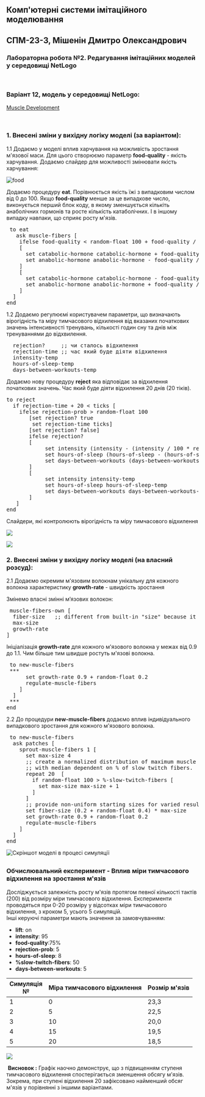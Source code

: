 ## Комп'ютерні системи імітаційного моделювання
## СПМ-23-3, **Мішенін Дмитро Олександрович**
### Лабораторна робота №**2**. Редагування імітаційних моделей у середовищі NetLogo

<br>

### Варіант 12, модель у середовищі NetLogo:
[Muscle Development](http://www.netlogoweb.org/launch#http://www.netlogoweb.org/assets/modelslib/Sample%20Models/Biology/Muscle%20Development.nlogo)

<br>

### 1. Внесені зміни у вихідну логіку моделі (за варіантом):

1.1 Додаємо у моделі вплив харчування на можливість зростання м'язової маси. Для цього створюємо параметр  **food-quality** - якість харчування. Додаємо слайдер для можливості змінювати якість харчування:

![food](food.png)

Додаємо процедуру **eat**. Порівнюється якість їжі з випадковим числом від 0 до 100. Якщо **food-quality** менше за це випадкове число, виконується перший блок коду, в якому зменшується кількіть анаболічних гормонів та росте кількість катаболічних. І в іншому випадку навпаки, що сприяє росту м'язів.
<pre>
 to eat
   ask muscle-fibers [
    ifelse food-quality < random-float 100 + food-quality / 10
    [
      set catabolic-hormone catabolic-hormone + food-quality / 15 * (log fiber-size 10)
      set anabolic-hormone anabolic-hormone - food-quality / 15 * (log fiber-size 10)
    ]
    [
      set catabolic-hormone catabolic-hormone - food-quality / 15 * (log fiber-size 10)
      set anabolic-hormone anabolic-hormone + food-quality / 15 * (log fiber-size 10)
    ]
  ]
end
</pre>


1.2 Додаємо регулюємі користувачем параметри, що визначають вірогідність та міру тимчасового відхилення від вказаних початкових значень інтенсивності тренувань, кількості годин сну та днів між тренуваннями до відхвилення.

<pre>
  rejection?     ;; чи сталось відхилення
  rejection-time ;; час який буде діяти відхилення
  intensity-temp
  hours-of-sleep-temp
  days-between-workouts-temp
</pre>

Додаємо нову процедуру **reject** яка відповідає за відхилення початкових значень. Час який буде діяти відхилення 20 днів (20 тіків). 
<pre>
to reject
  if rejection-time + 20 < ticks [
    ifelse rejection-prob > random-float 100
       [set rejection? true
        set rejection-time ticks]
       [set rejection? false]
       ifelse rejection?
       [ 
       		set intensity (intensity - (intensity / 100 * rejection-size)) 
            set hours-of-sleep (hours-of-sleep - (hours-of-sleep / 100 * rejection-size))  
            set days-between-workouts (days-between-workouts - (days-between-workouts / 100 * rejection-size))  
       ]
       [  
       		set intensity intensity-temp   
       		set hours-of-sleep hours-of-sleep-temp  
       		set days-between-workouts days-between-workouts-temp 
       ]  
   ]
end
</pre>


Слайдери, які контролюють вірогідність та міру тимчасового відхилення

![](rejection-prob.png)

![](rejection-size.png)

### 2. Внесені зміни у вихідну логіку моделі (на власний розсуд):

2.1 Додаємо окремим м'язовим волокнам унікальну для кожного волокна характеристику **growth-rate** - швидкість зростання

Змінемо власні змінні м’язових волокон:
<pre>
 muscle-fibers-own [
  fiber-size   ;; different from built-in "size" because it uses different units
  max-size
  growth-rate
]
</pre>


Ініціалізація **growth-rate** для кожного м'язового волокна у межах від 0.9 до 1.1. Чим більше тим швидше ростуть м'язові волокна.
<pre>
 to new-muscle-fibers
 ***
      set growth-rate 0.9 + random-float 0.2
      regulate-muscle-fibers
    ]
  ]
 ***
end
</pre>
2.2 До процедури **new-muscle-fibers** додаємо вплив індивідуального випадкового зростання для кожного м'язового волокна.

<pre>
 to new-muscle-fibers
  ask patches [
    sprout-muscle-fibers 1 [
      set max-size 4
      ;; create a normalized distribution of maximum muscle fiber sizes
      ;; with median dependent on % of slow twitch fibers.
      repeat 20  [
        if random-float 100 > %-slow-twitch-fibers [
          set max-size max-size + 1
        ]
      ]
      ;; provide non-uniform starting sizes for varied results, everyone's different
      set fiber-size (0.2 + random-float 0.4) * max-size
      set growth-rate 0.9 + random-float 0.2
      regulate-muscle-fibers
    ]
  ]
end
</pre>
![Скріншот моделі в процесі симуляції](model.png)
<br>

## 
### Обчислювальний експеримент - Вплив міри тимчасового відхилення на зростання м'язів

Досліджується залежність росту м'язів протягом певної кількості тактів (200) від розміру міри тимчасового відхилення.
Експерименти проводяться при 0-20 розміру у відсотках міри тимчасового відхилення, з кроком 5, усього 5 симуляцій.  
Інші керуючі параметри мають значення за замовчуванням:
- **lift**: on
- **intensity**: 95
- **food-quality**:75%
- **rejection-prob**: 5
- **hours-of-sleep**: 8
- **%slow-twitch-fibers**: 50
- **days-between-workouts**: 5

<table>
<thead>
<tr><th style="width:35px">Симуляція №</th><th>Міра тимчасового відхилення</th><th>Розмір м'язів</th></tr>
</thead>
<tbody>
<tr><td>1</td><td>0</td><td>23,3</td></tr>
<tr><td>2</td><td>5</td><td>22,5</td></tr>
<tr><td>3</td><td>10</td><td>20,0</td></tr>
<tr><td>4</td><td>15</td><td>19,5</td></tr>
<tr><td>5</td><td>20</td><td>18,5</td></tr>
</tbody>
</table>


![](fig1.png)

​	**Висновок :** Графік наочно демонструє, що з підвищенням ступеня тимчасового відхилення спостерігається зменшення обсягу м'язів. Зокрема, при ступені відхилення 20 зафіксовано найменший обсяг м'язів у порівнянні з іншими варіантами.

<br>
